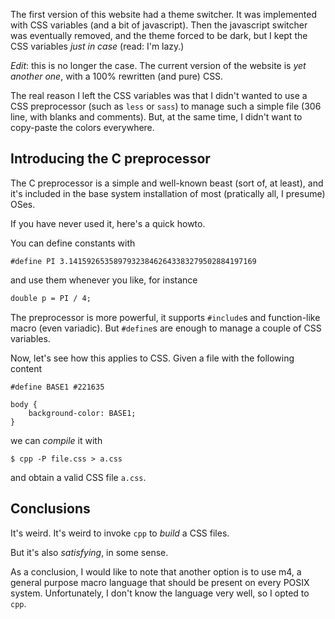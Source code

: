 The first version of this website had a theme switcher. It was
implemented with CSS variables (and a bit of javascript). Then the
javascript switcher was eventually removed, and the theme forced to be
dark, but I kept the CSS variables *just in case* (read: I'm lazy.)

*Edit*: this is no longer the case. The current version of the website
is *yet another one*, with a 100% rewritten (and pure) CSS.

The real reason I left the CSS variables was that I didn't wanted to
use a CSS preprocessor (such as `less` or `sass`) to manage such a
simple file (306 line, with blanks and comments). But, at the same
time, I didn't want to copy-paste the colors everywhere.

## Introducing the C preprocessor

The C preprocessor is a simple and well-known beast (sort of, at
least), and it's included in the base system installation of most
(pratically all, I presume) OSes.

If you have never used it, here's a quick howto.

You can define constants with
```
#define PI 3.141592653589793238462643383279502884197169
```
and use them whenever you like, for instance

```css
double p = PI / 4;
```

The preprocessor is more powerful, it supports `#include`s and
function-like macro (even variadic). But `#define`s are enough to
manage a couple of CSS variables.

Now, let's see how this applies to CSS. Given a file with the
following content

	#define BASE1 #221635
	
	body {
	    background-color: BASE1;
	}

we can *compile* it with

	$ cpp -P file.css > a.css

and obtain a valid CSS file `a.css`.

## Conclusions

It's weird. It's weird to invoke `cpp` to *build* a CSS files.

But it's also *satisfying*, in some sense.

As a conclusion, I would like to note that another option is to use
m4, a general purpose macro language that should be present on every
POSIX system. Unfortunately, I don't know the language very well, so I
opted to `cpp`.
